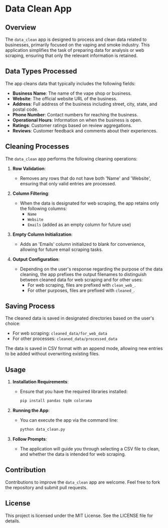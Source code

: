 # Data Clean App

## Overview
The `data_clean` app is designed to process and clean data related to businesses, primarily focused on the vaping and smoke industry. This application simplifies the task of preparing data for analysis or web scraping, ensuring that only the relevant information is retained.

## Data Types Processed
The app cleans data that typically includes the following fields:
- **Business Name**: The name of the vape shop or business.
- **Website**: The official website URL of the business.
- **Address**: Full address of the business including street, city, state, and postal code.
- **Phone Number**: Contact numbers for reaching the business.
- **Operational Hours**: Information on when the business is open.
- **Ratings**: Customer ratings based on review aggregations.
- **Reviews**: Customer feedback and comments about their experiences.

## Cleaning Processes
The `data_clean` app performs the following cleaning operations:

1. **Row Validation**: 
   - Removes any rows that do not have both 'Name' and 'Website', ensuring that only valid entries are processed.

2. **Column Filtering**: 
   - When the data is designated for web scraping, the app retains only the following columns:
     - `Name`
     - `Website`
     - `Emails` (added as an empty column for future use)

3. **Empty Column Initialization**:
   - Adds an 'Emails' column initialized to blank for convenience, allowing for future email scraping tasks.

4. **Output Configuration**:
   - Depending on the user's response regarding the purpose of the data cleaning, the app prefixes the output filenames to distinguish between cleaned data for web scraping and for other uses:
     - For web scraping, files are prefixed with `clean_web_`.
     - For other purposes, files are prefixed with `cleaned_`.

## Saving Process
The cleaned data is saved in designated directories based on the user's choice:
- For web scraping: `cleaned_data/for_web_data`
- For other processes: `cleaned_data/processed_data`

The data is saved in CSV format with an append mode, allowing new entries to be added without overwriting existing files.

## Usage
1. **Installation Requirements**:
   - Ensure that you have the required libraries installed:
     ```bash
     pip install pandas tqdm colorama
     ```
   
2. **Running the App**:
   - You can execute the app via the command line:
     ```bash
     python data_clean.py
     ```

3. **Follow Prompts**:
   - The application will guide you through selecting a CSV file to clean, and whether the data is intended for web scraping.

## Contribution
Contributions to improve the `data_clean` app are welcome. Feel free to fork the repository and submit pull requests.

## License
This project is licensed under the MIT License. See the LICENSE file for details. 
